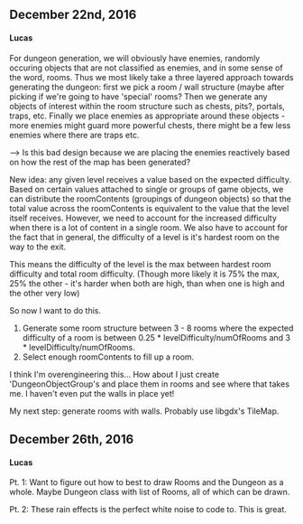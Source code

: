 ## December 22nd, 2016
#### Lucas

For dungeon generation, we will obviously have enemies, randomly occuring objects that are not classified as enemies,
and in some sense of the word, rooms. Thus we most likely take a three layered approach towards generating the dungeon:
first we pick a room / wall structure (maybe after picking if we're going to have 'special' rooms? Then we generate any
objects of interest within the room structure such as chests, pits?, portals, traps, etc. Finally we place enemies as
appropriate around these objects - more enemies might guard more powerful chests, there might be a few less enemies where
there are traps etc.

--> Is this bad design because we are placing the enemies reactively based on how the rest of the map has been generated?

New idea: any given level receives a value based on the expected difficulty. Based on certain values attached to single
or groups of game objects, we can distribute the roomContents (groupings of dungeon objects) so that the total value
across the roomContents is equivalent to the value that the level itself receives. However, we need to account for the
increased difficulty when there is a lot of content in a single room. We also have to account for the fact that in
general, the difficulty of a level is it's hardest room on the way to the exit.

This means the difficulty of the level is the max between hardest room difficulty and total room difficulty.
(Though more likely it is 75% the max, 25% the other - it's harder when both are high, than when one is high and
the other very low)

So now I want to do this.

1. Generate some room structure between 3 - 8 rooms where the expected difficulty of a room is between
0.25 * levelDifficulty/numOfRooms and 3 * levelDifficulty/numOfRooms.
2. Select enough roomContents to fill up a room.

I think I'm overengineering this... How about I just create 'DungeonObjectGroup's and place them in rooms and see where
that takes me. I haven't even put the walls in place yet!

My next step: generate rooms with walls. Probably use libgdx's TileMap.

## December 26th, 2016
#### Lucas

Pt. 1: Want to figure out how to best to draw Rooms and the Dungeon as a whole. Maybe Dungeon class with list of Rooms, all of
which can be drawn.

Pt. 2: These rain effects is the perfect white noise to code to. This is great.


